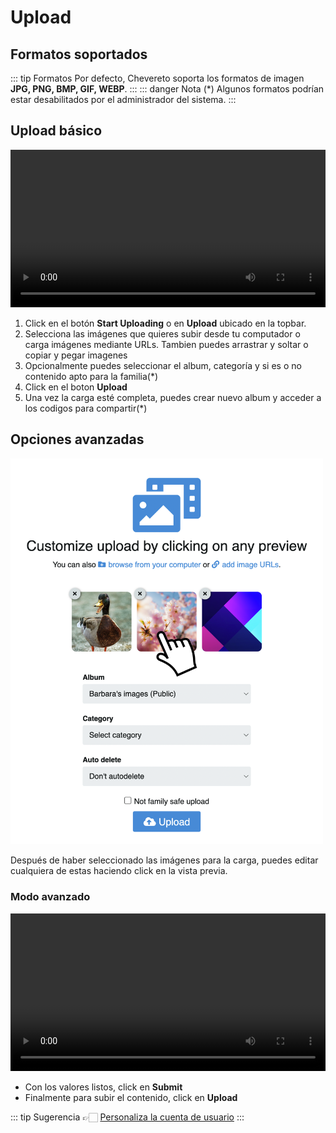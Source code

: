# Upload

## Formatos soportados

::: tip Formatos
Por defecto, Chevereto soporta los formatos de imagen **JPG, PNG, BMP, GIF, WEBP**.
:::
::: danger Nota (*)
Algunos formatos podrían estar desabilitados por el administrador del sistema.
:::

## Upload básico

<video class="media-screen" width="100%" controls autoplay>
    <source src="../src/manual/upload/upload.webm" type="video/webm">
</video>

1. Click en el botón **Start Uploading** o en **Upload** ubicado en la topbar.
2. Selecciona las imágenes que quieres subir desde tu computador o carga imágenes mediante URLs. Tambien puedes arrastrar y soltar o copiar y pegar imagenes
3. Opcionalmente puedes seleccionar el album, categoría y si es o no contenido apto para la familia(*)
4. Click en el boton **Upload**
5. Una vez la carga esté completa, puedes crear nuevo album y acceder a los codigos para compartir(*)

## Opciones avanzadas

<img class="media-screen" src="../src/manual/upload/upload_avz.png" width="500"/>

Después de haber seleccionado las imágenes para la carga, puedes editar cualquiera de estas haciendo click en la vista previa.

### Modo avanzado

<video class="media-screen" width="100%" controls autoplay>
    <source src="../src/manual/upload/avaz.webm" type="video/webm">
</video>

- Con los valores listos, click en **Submit**
- Finalmente para subir el contenido, click en **Upload**

::: tip Sugerencia 
👉🏻 [Personaliza la cuenta de usuario](../settings/profile/avatar.md)
:::
